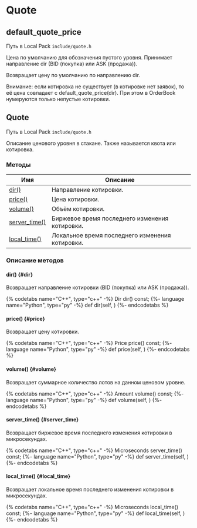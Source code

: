 # Quote

## default_quote_price

Путь в Local Pack `include/quote.h`

Цена по умолчанию для обозначения пустого уровня.
Принимает направление dir (BID (покупка) или ASK (продажа)).

Возвращает цену по умолчанию по направлению dir.

Внимание: если котировка не существует (в котировке нет заявок), то её цена совпадает с default_quote_price(dir).
При этом в OrderBook нумеруются только непустые котировки.

## Quote

Путь в Local Pack `include/quote.h`

Описание ценового уровня в стакане.
Также называется квота или котировка.

### Методы

| Имя | Описание |
| --- | --- |
| [dir()](#dir) | Направление котировки. |
| [price()](#price) | Цена котировки. |
| [volume()](#volume) | Объём котировки. |
| [server_time()](#server_time) | Биржевое время последнего изменения котировки. |
| [local_time()](#local_time) | Локальное время последнего изменения котировки. |

### Описание методов

#### dir() {#dir}

Возвращает направление котировки (BID (покупка) или ASK (продажа)).

{% codetabs name="C++", type="c++" -%}
Dir dir() const;
{%- language name="Python", type="py" -%}
def dir(self, )
{%- endcodetabs %}

#### price() {#price}

Возвращает цену котировки.

{% codetabs name="C++", type="c++" -%}
Price price() const;
{%- language name="Python", type="py" -%}
def price(self, )
{%- endcodetabs %}

#### volume() {#volume}

Возвращает суммарное количество лотов на данном ценовом уровне.

{% codetabs name="C++", type="c++" -%}
Amount volume() const;
{%- language name="Python", type="py" -%}
def volume(self, )
{%- endcodetabs %}

#### server_time() {#server_time}

Возвращает биржевое время последнего изменения котировки в микросекундах.

{% codetabs name="C++", type="c++" -%}
Microseconds server_time() const;
{%- language name="Python", type="py" -%}
def server_time(self, )
{%- endcodetabs %}

#### local_time() {#local_time}

Возвращает локальное время последнего изменения котировки в микросекундах.

{% codetabs name="C++", type="c++" -%}
Microseconds local_time() const;
{%- language name="Python", type="py" -%}
def local_time(self, )
{%- endcodetabs %}
